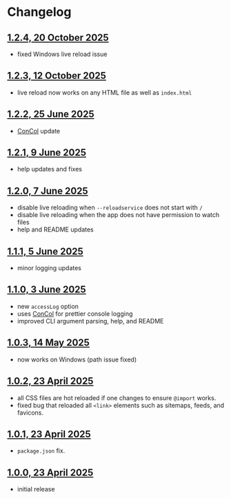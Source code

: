 # Changelog

## [1.2.4, 20 October 2025](#124-20-october-2025)

* fixed Windows live reload issue

## [1.2.3, 12 October 2025](#123-12-october-2025)

* live reload now works on any HTML file as well as `index.html`

## [1.2.2, 25 June 2025](#122-25-june-2025)

* [ConCol](https://www.npmjs.com/package/concol) update

## [1.2.1, 9 June 2025](#121-9-june-2025)

* help updates and fixes

## [1.2.0, 7 June 2025](#120-7-june-2025)

* disable live reloading when `--reloadservice` does not start with `/`
* disable live reloading when the app does not have permission to watch files
* help and README updates

## [1.1.1, 5 June 2025](#111-5-june-2025)

* minor logging updates

## [1.1.0, 3 June 2025](#110-3-june-2025)

* new `accessLog` option
* uses [ConCol](https://www.npmjs.com/package/concol) for prettier console logging
* improved CLI argument parsing, help, and README

## [1.0.3, 14 May 2025](#103-14-may-2025)

* now works on Windows (path issue fixed)

## [1.0.2, 23 April 2025](#102-23-april-2025)

* all CSS files are hot reloaded if one changes to ensure `@import` works.
* fixed bug that reloaded all `<link>` elements such as sitemaps, feeds, and favicons.

## [1.0.1, 23 April 2025](#101-23-april-2025)

* `package.json` fix.

## [1.0.0, 23 April 2025](#100-23-april-2025)

* initial release
